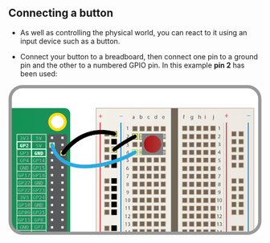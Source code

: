 ## Connecting a button

- As well as controlling the physical world, you can react to it using an input device such as a button.

- Connect your button to a breadboard, then connect one pin to a ground pin and the other to a numbered GPIO pin. In this example **pin 2** has been used:

![Button wiring](images/button.png)

